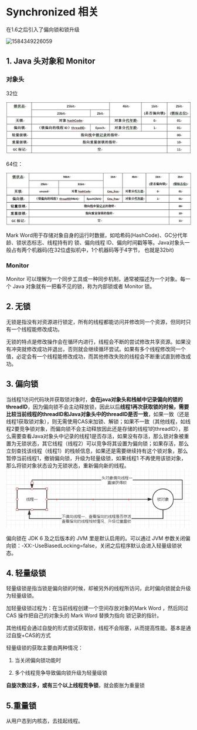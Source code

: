 # Synchronized 相关

在1.6之后引入了偏向锁和锁升级

![1584349226059](C:\Users\hasaki\AppData\Roaming\Typora\typora-user-images\1584349226059.png)

## 1. Java 头对象和 Monitor

### 对象头

32位

![1584350763471](https://raw.githubusercontent.com/Yang6149/typora-image/master/demo/202003/16/172604-513442.png)

64位：

![1584350732526](https://raw.githubusercontent.com/Yang6149/typora-image/master/demo/202003/29/223804-919554.png)

Mark Word用于存储对象自身的运行时数据，如哈希码(HashCode)、GC分代年龄、锁状态标志、线程持有的 锁、偏向线程 ID、偏向时间戳等等。Java对象头一般占有两个机器码(在32位虚拟机中，1个机器码等于4字节， 也就是32bit)

### Monitor

Monitor 可以理解为一个同步工具或一种同步机制，通常被描述为一个对象。每一个 Java 对象就有一把看不见的锁，称为内部锁或者 Monitor 锁。

## 2. 无锁

无锁是指没有对资源进行锁定，所有的线程都能访问并修改同一个资源，但同时只有一个线程能修改成功。

无锁的特点是修改操作会在循环内进行，线程会不断的尝试修改共享资源。如果没有冲突就修改成功并退出，否则就会继续循环尝试。如果有多个线程修改同一个值，必定会有一个线程能修改成功，而其他修改失败的线程会不断重试直到修改成功。

## 3. 偏向锁

当线程1访问代码块并获取锁对象时，**会在java对象头和栈帧中记录偏向的锁的threadID**，因为偏向锁不会主动释放锁，因此以后**线程1再次获取锁的时候，需要比较当前线程的threadID和Java对象头中的threadID是否一致**，如果一致（还是线程1获取锁对象），则无需使用CAS来加锁、解锁；如果不一致（其他线程，如线程2要竞争锁对象，而偏向锁不会主动释放因此还是存储的线程1的threadID），那么需要查看Java对象头中记录的线程1是否存活，如果没有存活，那么锁对象被重置为无锁状态，其它线程（线程2）可以竞争将其设置为偏向锁；如果存活，那么立刻查找该线程（线程1）的栈帧信息，如果还是需要继续持有这个锁对象，那么暂停当前线程1，撤销偏向锁，升级为轻量级锁，如果线程1 不再使用该锁对象，那么将锁对象状态设为无锁状态，重新偏向新的线程。
![1584351346919](https://raw.githubusercontent.com/Yang6149/typora-image/master/demo/202003/16/173548-159079.png)

偏向锁在 JDK 6 及之后版本的 JVM 里是默认启用的。可以通过 JVM 参数关闭偏向锁：-XX:-UseBiasedLocking=false，关闭之后程序默认会进入轻量级锁状态。

## 4. 轻量级锁

轻量级锁是指当锁是偏向锁的时候，却被另外的线程所访问，此时偏向锁就会升级为轻量级锁。

加轻量级锁过程为：在当前线程创建一个空间存放对象的Mark Word ，然后同过 CAS 操作把自己的对象头的 Mark Word 替换为指向 锁记录的指针。

其他线程会通过自旋的形式尝试获取锁，线程不会阻塞，从而提高性能。基本是通过自旋+CAS的方式

轻量级锁的获取主要由两种情况：

1. 当关闭偏向锁功能时

2. 多个线程竞争导致偏向锁升级为轻量级锁

   

**自旋次数过多，或有三个以上线程竞争锁**，就会膨胀为重量锁

## 5.重量锁

从用户态到内核态，去挂起线程。

